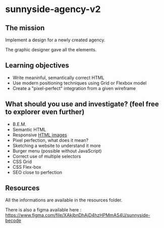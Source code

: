 # sunnyside-agency-v2

## The mission

Implement a design for a newly created agency.

The graphic designer gave all the elements.

## Learning objectives

- Write meaninful, semantically correct HTML
- Use modern positioning techniques using Grid or Flexbox model
- Create a "pixel-perfect" integration from a given wireframe

## What should you use and investigate? (feel free to explorer even further)

- B.E.M.
- Semantic HTML
- Responsive [HTML images](https://developer.mozilla.org/en-US/docs/Learn/HTML/Multimedia_and_embedding/Responsive_images)
- Pixel perfection, what does it mean?
- Sketching a website to understand it more
- Burger menu (possible without JavaScript)
- Correct use of multiple selectors
- CSS Grid
- CSS Flex-box
- SEO close to perfection

## Resources

All the informations are available in the resources folder.

There is also a figma available here : https://www.figma.com/file/XAkjbnDhAjD4hzHPMmAS4U/sunnyside-becode
